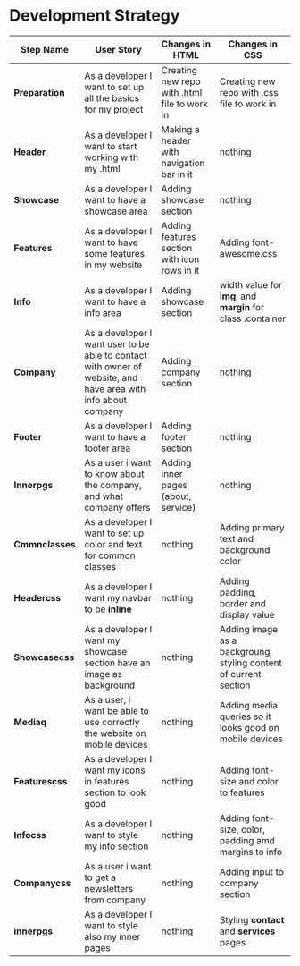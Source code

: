 # Development Strategy


| Step Name | User Story | Changes in HTML | Changes in CSS |
| --------- | ---------- | --------------- | -------------- |
| __Preparation__ | As a developer I want to set up all the basics for my project | Creating new repo with .html file to work in| Creating new repo with .css file to work in |
| __Header__ | As a developer I want to start working with my .html | Making a header with navigation bar in it | nothing |
| __Showcase__ | As a developer I want to have a showcase area | Adding showcase section | nothing |
| __Features__ | As a developer I want to have some features in my website | Adding features section with icon rows in it | Adding font-awesome.css |
| __Info__ | As a developer I want to have a info area | Adding showcase section | width value for **img**, and **margin** for class .container |
| __Company__ | As a developer I want user to be able to contact with owner of website, and have area with info about company | Adding company section | nothing |
| __Footer__ | As a developer I want to have a footer area | Adding footer section | nothing |
| __Innerpgs__ | As a user i want to know about the company, and what company offers | Adding inner pages (about, service) | nothing |
| __Cmmnclasses__ | As a developer I want to set up color and text for common classes | nothing | Adding primary text and background color |
| __Headercss__ | As a developer I want my navbar to be **inline** | nothing | Adding padding, border and display value |
| __Showcasecss__ | As a developer I want my showcase section have an image as background | nothing | Adding image as a backgroung, styling content of current section |
| __Mediaq__ | As a user, i want be able to use correctly the website on mobile devices | nothing | Adding media queries so it looks good on mobile devices |
| __Featurescss__ | As a developer I want my icons in features section to look good | nothing | Adding font-size and color to features |
| __Infocss__ | As a developer I want to style my info section | nothing | Adding font-size, color, padding amd margins to info |
| __Companycss__ | As a user i want to get a newsletters from company | nothing | Adding input to company section |
| __innerpgs__ | As a developer I want to style also my inner pages | nothing | Styling **contact** and **services** pages |
